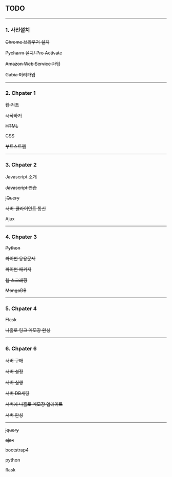 ## TODO

---

### 1. 사전설치

~~Chrome 브라우저 설치~~

~~Pycharm 설치/ Pro Activate~~

~~Amazon Web Service 가입~~

~~Gabia 미리가입~~

---

### 2. Chpater 1

~~웹 기초~~

~~시작하기~~

~~HTML~~

~~CSS~~

~~부트스트랩~~

---

### 3. Chpater 2

~~Javascript 소개~~

~~Javascript 연습~~

~~jQuery~~

~~서버-클라이언트 통신~~

~~Ajax~~

---

### 4. Chpater 3

~~Python~~

~~파이썬 응용문제~~

~~파이썬 패키지~~

~~웹 스크래핑~~

~~MongoDB~~

---

### 5. Chpater 4

~~Flask~~

~~나홀로 링크 메모장 완성~~

---

### 6. Chpater 6

~~서버 구매~~

~~서버 설정~~

~~서버 실행~~

~~서버 DB세팅~~

~~서버에 나홀로 메모장 업데이트~~

~~서버 완성~~

---

~~jquery~~

~~ajax~~

bootstrap4

python

flask
